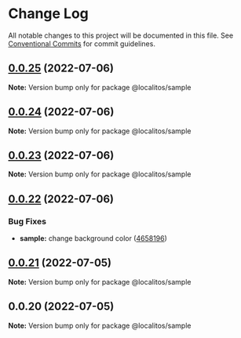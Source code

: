 # Change Log

All notable changes to this project will be documented in this file.
See [Conventional Commits](https://conventionalcommits.org) for commit guidelines.

## [0.0.25](https://github.com/Localitos/pluto/compare/@localitos/sample@0.0.21...@localitos/sample@0.0.25) (2022-07-06)

**Note:** Version bump only for package @localitos/sample





## [0.0.24](https://github.com/Localitos/pluto/compare/@localitos/sample@0.0.21...@localitos/sample@0.0.24) (2022-07-06)

**Note:** Version bump only for package @localitos/sample





## [0.0.23](https://github.com/Localitos/pluto/compare/@localitos/sample@0.0.21...@localitos/sample@0.0.23) (2022-07-06)

**Note:** Version bump only for package @localitos/sample





## [0.0.22](https://github.com/Localitos/pluto/compare/@localitos/sample@0.0.21...@localitos/sample@0.0.22) (2022-07-06)


### Bug Fixes

* **sample:** change background color ([4658196](https://github.com/Localitos/pluto/commit/46581968c26f51785a8a0d81487f09caab308b8d))





## [0.0.21](https://github.com/Localitos/pluto/compare/@localitos/sample@0.0.20...@localitos/sample@0.0.21) (2022-07-05)

**Note:** Version bump only for package @localitos/sample





## 0.0.20 (2022-07-05)

**Note:** Version bump only for package @localitos/sample
